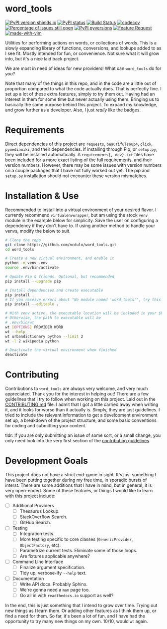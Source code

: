 # word_tools
[![PyPI version shields.io](https://img.shields.io/pypi/v/word_tools.svg)](https://pypi.python.org/pypi/word_tools/) [![PyPI status](https://img.shields.io/pypi/status/word_tools.svg)](https://pypi.python.org/pypi/word_tools/) [![Build Status](https://travis-ci.com/ncdulo/word_tools.svg?branch=master)](https://travis-ci.com/ncdulo/word_tools) [![codecov](https://codecov.io/gh/ncdulo/word_tools/branch/master/graph/badge.svg)](https://codecov.io/gh/ncdulo/word_tools) [![Percentage of issues still open](http://isitmaintained.com/badge/open/ncdulo/word_tools.svg)](http://isitmaintained.com/project/ncdulo/word_tools "Percentage of issues still open") [![PyPI pyversions](https://img.shields.io/pypi/pyversions/word_tools.svg)](https://pypi.python.org/pypi/word_tools/) [![Feature Request](https://img.shields.io/badge/feature%20requests-welcome-green.svg)](https://github.com/ncdulo/word_tools/issues/new/choose) [![made-with-vim](https://img.shields.io/badge/made%20with-Vim-1f425f.svg)](https://www.vim.org/)

Utilities for performing actions on words, or collections of words. This is a
slowly expanding library of functions, conversions, and lookups added to as I
see fit. Mostly intended for fun, or convenience. Not sure what it will grow
into, but it's a nice laid back project.

We are most in need of ideas for new providers! What can `word_tools` do for
*you*?

Note that many of the things in this repo, and in the code are a little out of
proportion compared to what the code actually does. That is perfectly fine. I
set up a lot of these extra features, simply to try them out. Having had an
interest in them for some time but never actually using them. Bringing us to
basically the same purpose behind this project. To expand my knowledge, and
grow further as a developer. Also, I just *really* like the badges.

# Requirements
Direct dependencies of this project are `requests`, `beautifulsoup4`, `click`,
`pymediawiki`, and their dependencies. If installing through Pip, or
`setup.py`, they will be installed automatically. A `requirements{,_dev}.txt`
files have been included for a more exact listing of the full requirements,
and their version numbers. However, there may be some issues with version
numbers on a couple packages that I have not fully worked out yet. The pip
and `setup.py` installation should not encounter these version mismatches.

# Installation & Use
Recommended to install into a virtual environment of your desired flavor. I
currently recommend `virtualenvwrapper`, but am using the stock `venv` module
in the example below for simplicity. Save the user on configuring a dependency
if they don't have to. If using another method to handle your venvs, modify
the below to suit.

```bash
# Clone the repo
git clone https://github.com/ncdulo/word_tools.git
cd word_tools

# Create a new virtual environment, and enable it
python -m venv .env
source .env/bin/activate

# Update Pip & friends. Optional, but recommended
pip install --upgrade pip

# Install dependencies and create executable
pip install .
# If you receive errors about "No module named 'word_tools'", try this
pip install --editable .

# With venv active, the executable location will be included in your $PATH
# Otherwise, the path to executable will be
# .env/bin/wt
wt [OPTIONS] PROVIDER WORD
wt --help
wt urbandictionary python --limit 2
wt -l 2 wikipedia python

# Deactivate the virtual environment when finished
deactivate
```

# Contributing
Contributions to `word_tools` are always very welcome, and very much
appreciated. Thank you for the interest in helping out! There are a few
guidelines that I try to follow when working on this project. Laid out in the
[CONTRIBUTING.md](https://github.com/ncdulo/word_tools/blob/master/CONTRIBUTING.md)
file. I admit that I got a little carried away when writing it, and it looks
for worse than it actually is. Simply, they are just guidelines. I tried to
include the relevant information to get a development environment set up,
a breakdown of the project structure, and some basic conventions for coding
and submitting your content.

tldr: If you are only submitting an issue of some sort, or a small change, you
only need look into the very first section of the
[contributing guidelines](https://github.com/ncdulo/word_tools/blob/master/CONTRIBUTING.md).

# Development Goals
This project does not have a strict end-game in sight. It's just something I
have been putting together during my free time, in sporadic bursts of interst.
There are some additions that I have in mind, but in general, it is very
open-ended. Some of these features, or things I would like to learn with this
project include:
- [ ] Additional Providers
  - [ ] Thesaurus Lookup.
  - [ ] StackOverflow Search.
  - [ ] GitHub Search.
- [ ] Testing
  - [ ] Integration tests.
  - [ ] More testing specific to core classes (`GenericProvider`,
  `ObjectFactory`, etc).
  - [ ] Parametrize current tests. Eliminate some of those loops.
  - [ ] Are fixtures applicable anywhere?
- [ ] Command Line Interface
  - [ ] Finalize argument specification.
  - [ ] Tidy up, verbose-ify `--help` text.
- [ ] Documentation
  - [ ] Write API docs. Probably Sphinx.
  - [ ] We're gonna need a `man` page too.
  - [ ] Go all in with `readthedocs.io` support as well?

In the end, this is just something that I intend to grow over time. Trying
out new things as I learn them. Or adding other features as I think them up,
or find a need for them. So far, it's been a lot of fun, and I have had the
opportunity to try many new things on my own. 10/10, would `wt` again.
